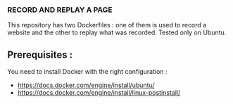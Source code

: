 ### RECORD AND REPLAY A PAGE

This repository has two Dockerfiles : one of them is used to record a website and the other to replay what was recorded.
Tested only on Ubuntu. 

## Prerequisites : 

You need to install Docker with the right configuration : 
- https://docs.docker.com/engine/install/ubuntu/
- https://docs.docker.com/engine/install/linux-postinstall/